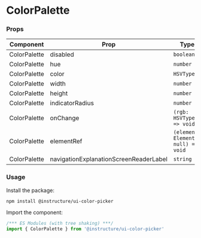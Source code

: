 # ColorPalette



### Props

| Component | Prop | Type | Required | Default | Description |
|-----------|------|------|----------|---------|-------------|
| ColorPalette | disabled | `boolean` | No | - |  |
| ColorPalette | hue | `number` | Yes | - |  |
| ColorPalette | color | `HSVType` | Yes | - |  |
| ColorPalette | width | `number` | Yes | - |  |
| ColorPalette | height | `number` | Yes | - |  |
| ColorPalette | indicatorRadius | `number` | Yes | - |  |
| ColorPalette | onChange | `(rgb: HSVType) => void` | Yes | - |  |
| ColorPalette | elementRef | `(element: Element \| null) => void` | No | - |  |
| ColorPalette | navigationExplanationScreenReaderLabel | `string` | Yes | - |  |

### Usage

Install the package:

```shell
npm install @instructure/ui-color-picker
```

Import the component:

```javascript
/*** ES Modules (with tree shaking) ***/
import { ColorPalette } from '@instructure/ui-color-picker'
```

